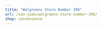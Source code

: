 ```yaml
---
title: "Walgreens Store Number 396"
url: /san-juan/walgreens-store-number-396/
shop: convenience
---
```

